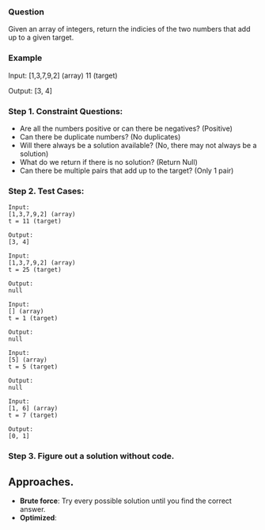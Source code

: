 ### Question

Given an array of integers, return the indicies of the two numbers that add up to a given target.

### Example

Input:
[1,3,7,9,2] (array)
11 (target)

Output:
[3, 4]

### Step 1. Constraint Questions:

-   Are all the numbers positive or can there be negatives? (Positive)
-   Can there be duplicate numbers? (No duplicates)
-   Will there always be a solution available? (No, there may not always be a solution)
-   What do we return if there is no solution? (Return Null)
-   Can there be multiple pairs that add up to the target? (Only 1 pair)

### Step 2. Test Cases:

```
Input:
[1,3,7,9,2] (array)
t = 11 (target)

Output:
[3, 4]
```

```
Input:
[1,3,7,9,2] (array)
t = 25 (target)

Output:
null
```

```
Input:
[] (array)
t = 1 (target)

Output:
null
```

```
Input:
[5] (array)
t = 5 (target)

Output:
null
```

```
Input:
[1, 6] (array)
t = 7 (target)

Output:
[0, 1]
```

### Step 3. Figure out a solution without code.

## Approaches.

-   **Brute force**: Try every possible solution until you find the correct answer.
-   **Optimized**:
